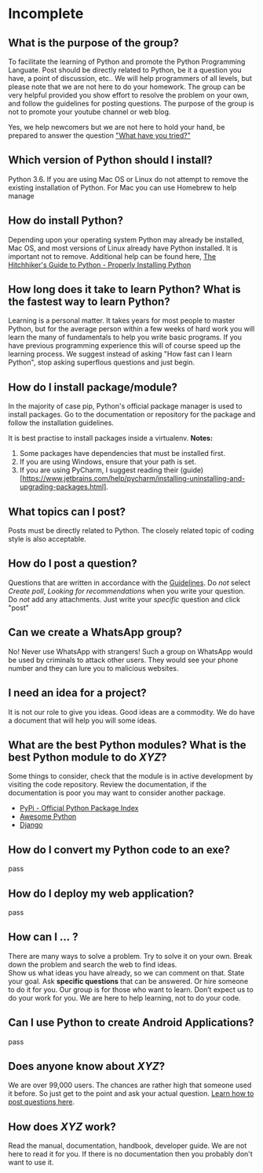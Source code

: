 # Incomplete

## <a name="Purpose">What is the purpose of the group?</a>
To facilitate the learning of Python and promote the Python Programming Languate. Post should be directly related to Python, be it a question you have, a point of discussion, etc.. We will help programmers of all levels, but please note that we are not here to do your homework. The group can be very helpful provided you show effort to resolve the problem on your own, and follow the guidelines for posting questions. The purpose of the group is not to promote your youtube channel or web blog. 

Yes, we help newcomers but we are not here to hold your hand, be prepared to answer the question ["What have you tried?"](https://mattgemmell.com/what-have-you-tried/) 

## <a name="Python Version">Which version of Python should I install?</a>
Python 3.6. If you are using Mac OS or Linux do not attempt to remove the existing installation of Python. For Mac you can use Homebrew to help manage

## <a name="Install">How do install Python?</a>
Depending upon your operating system Python may already be installed, Mac OS, and most versions of Linux already have Python installed. It is important not to remove. Additional help can be found here, [The Hitchhiker's Guide to Python - Properly Installing Python](http://docs.python-guide.org/en/latest/starting/installation/)

## <a name="Learn">How long does it take to learn Python? What is the fastest way to learn Python?</a>
Learning is a personal matter. It takes years for most people to master Python, but for the average person within a few weeks of hard work you will learn the many of fundamentals to help you write basic programs. If you have previous programming experience this will of course speed up the learning process. We suggest instead of asking "How fast can I learn Python", stop asking superflous questions and just begin.

## <a name="Package">How do I install package/module?</a>
In the majority of case pip, Python's official package manager is used to install packages. Go to the documentation or repository for the package and follow the installation guidelines. 

It is best practise to install packages inside a virtualenv.
**Notes:** 
1. Some packages have dependencies that must be installed first.
2. If you are using Windows, ensure that your path is set.
3. If you are using PyCharm, I suggest reading their (guide)[https://www.jetbrains.com/help/pycharm/installing-uninstalling-and-upgrading-packages.html].

## <a name="On Topic">What topics can I post?</a>
Posts must be directly related to Python. The closely related topic of coding style is also acceptable.

## <a name="Posting">How do I post a question?</a>
Questions that are written in accordance with the [Guidelines](./Group-Guidelines). Do _not_ select _Create poll_, _Looking for recommendations_ when you write your question. Do _not_ add any attachments. Just write your *specific* question and click "post"

## Can we create a WhatsApp group?
No! Never use WhatsApp with strangers! Such a group on WhatsApp would be used by criminals to attack other users. They would see your phone number and they can lure you to malicious websites.

## <a name="Ideas">I need an idea for a project?</a>
It is not our role to give you ideas. Good ideas are a commodity. We do have a document that will help you will some ideas.

## <a name="Best Modules">What are the best Python modules? What is the best Python module to do _XYZ_?</a>
Some things to consider, check that the module is in active development by visiting the code repository. Review the documentation, if the documentation is poor you may want to consider another package.
* [PyPi - Official Python Package Index ](https://pypi.python.org/pypi)
* [Awesome Python](https://awesome-python.com/)
* [Django](https://djangopackages.org/)

## How do I convert my Python code to an exe?
pass

## How do I deploy my web application?
pass

## <a name="How can">How can I&nbsp;...&nbsp;?
There are many ways to solve a problem. Try to solve it on your own. Break down the problem and search the web to find ideas.  
Show us what ideas you have already, so we can comment on that. State your goal. Ask **specific questions** that can be answered. Or hire someone to do it for you. Our group is for those who want to learn. Don’t expect us to do your work for you. We are here to help learning, not to do your code.  
 
## Can I use Python to create Android Applications? 
pass

## <a name="Anyone">Does anyone know about _XYZ_?</a>
We are over 99,000 users. The chances are rather high that someone used it before. So just get to the point and ask your actual question. [Learn how to post questions here](./How-To-Post-Questions).

## <a name="How does">How does _XYZ_ work?</a>
Read the manual, documentation, handbook, developer guide. We are not here to read it for you. If there is no documentation then you probably don't want to use it.



